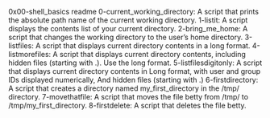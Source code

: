 0x00-shell_basics readme
0-current_working_directory: A script that prints the absolute path name of the current working directory.
1-listit: A script displays the contents list of your current directory.
2-bring_me_home: A script that changes the working directory to the user’s home directory.
3-listfiles: A script that displays current directory contents in a long format.
4-listmorefiles: A script that displays current directory contents, including hidden files (starting with .). Use the long format.
5-listfilesdigitonly: A script that displays current directory contents in Long format, with user and group IDs displayed numerically, And hidden files (starting with .)
6-firstdirectory: A script that creates a directory named my_first_directory in the /tmp/ directory.
7-movethatfile: A script that moves the file betty from /tmp/ to /tmp/my_first_directory.
8-firstdelete: A script that deletes the file betty.

